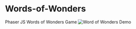 # Words-of-Wonders
Phaser JS Words of Wonders Game
![Word of Wonders Demo](demo/words-of-wonders.gif)
